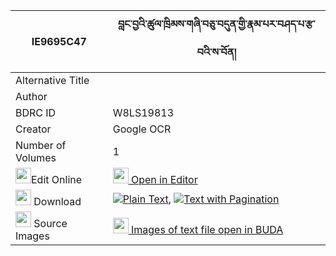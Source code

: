 |IE9695C47|བླང་བྱའི་ཚུལ་ཁྲིམས་གཞི་བཅུ་བདུན་གྱི་རྣམ་པར་བཤད་པ་རྩ་བའི་ས་བོན། 
| --- | --- 
|Alternative Title |
|Author | 
|BDRC ID | W8LS19813
|Creator | Google OCR
|Number of Volumes| 1
|<img width="25" src="https://img.icons8.com/color/25/000000/edit-property.png">Edit Online| [<img width="25" src="https://avatars.githubusercontent.com/u/45091458?s=200&v=4"> Open in Editor](http://editor.openpecha.org/IE9695C47)
|<img width="25" src="https://img.icons8.com/fluent/48/000000/download-2.png"/>  Download | [![](https://img.icons8.com/color/20/000000/txt.png)Plain Text](https://github.com/Openpecha/IE9695C47/releases/download/v1/lang_ja_i_tsultrim_shyi_chudun_plain_IE9695C47.zip), [![](https://img.icons8.com/color/20/000000/txt.png)Text with Pagination](https://github.com/Openpecha/IE9695C47/releases/download/v1/lang_ja_i_tsultrim_shyi_chudun_pages_IE9695C47.zip)
|<img width="25" src="https://img.icons8.com/plasticine/100/000000/pictures-folder.png"/>  Source Images | [<img width="25" src="https://library.bdrc.io/icons/BUDA-small.svg"> Images of text file open in BUDA](https://library.bdrc.io/show/bdr:W8LS19813)